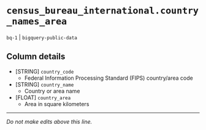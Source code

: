 # `census_bureau_international.country_names_area`
`bq-1` | `bigquery-public-data`

## Column details
* [STRING]    `country_code`
  - Federal Information Processing Standard (FIPS) country/area code
* [STRING]    `country_name`
  - Country or area name
* [FLOAT]     `country_area`
  - Area in square kilometers

-------------------------------------------------------------------------------
*Do not make edits above this line.*
